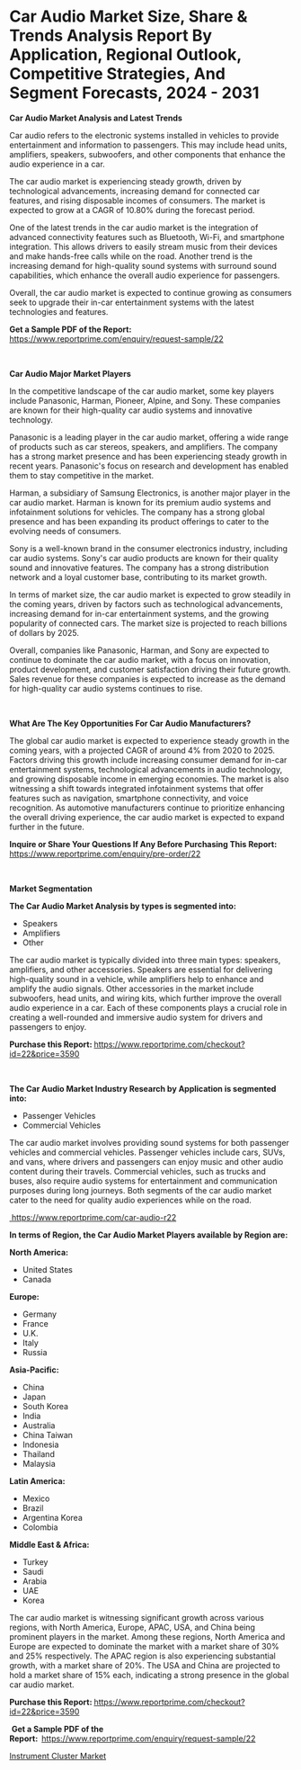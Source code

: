 <p><h1>Car Audio Market Size, Share & Trends Analysis Report By Application, Regional Outlook, Competitive Strategies, And Segment Forecasts, 2024 - 2031</h1></p><p><strong>Car Audio Market Analysis and Latest Trends</strong></p>
<p><p>Car audio refers to the electronic systems installed in vehicles to provide entertainment and information to passengers. This may include head units, amplifiers, speakers, subwoofers, and other components that enhance the audio experience in a car.</p><p>The car audio market is experiencing steady growth, driven by technological advancements, increasing demand for connected car features, and rising disposable incomes of consumers. The market is expected to grow at a CAGR of 10.80% during the forecast period.</p><p>One of the latest trends in the car audio market is the integration of advanced connectivity features such as Bluetooth, Wi-Fi, and smartphone integration. This allows drivers to easily stream music from their devices and make hands-free calls while on the road. Another trend is the increasing demand for high-quality sound systems with surround sound capabilities, which enhance the overall audio experience for passengers.</p><p>Overall, the car audio market is expected to continue growing as consumers seek to upgrade their in-car entertainment systems with the latest technologies and features.</p></p>
<p><strong>Get a Sample PDF of the Report:&nbsp;</strong> <a href="https://www.reportprime.com/enquiry/request-sample/22">https://www.reportprime.com/enquiry/request-sample/22</a></p>
<p>&nbsp;</p>
<p><strong>Car Audio Major Market Players</strong></p>
<p><p>In the competitive landscape of the car audio market, some key players include Panasonic, Harman, Pioneer, Alpine, and Sony. These companies are known for their high-quality car audio systems and innovative technology.</p><p>Panasonic is a leading player in the car audio market, offering a wide range of products such as car stereos, speakers, and amplifiers. The company has a strong market presence and has been experiencing steady growth in recent years. Panasonic's focus on research and development has enabled them to stay competitive in the market.</p><p>Harman, a subsidiary of Samsung Electronics, is another major player in the car audio market. Harman is known for its premium audio systems and infotainment solutions for vehicles. The company has a strong global presence and has been expanding its product offerings to cater to the evolving needs of consumers.</p><p>Sony is a well-known brand in the consumer electronics industry, including car audio systems. Sony's car audio products are known for their quality sound and innovative features. The company has a strong distribution network and a loyal customer base, contributing to its market growth.</p><p>In terms of market size, the car audio market is expected to grow steadily in the coming years, driven by factors such as technological advancements, increasing demand for in-car entertainment systems, and the growing popularity of connected cars. The market size is projected to reach billions of dollars by 2025.</p><p>Overall, companies like Panasonic, Harman, and Sony are expected to continue to dominate the car audio market, with a focus on innovation, product development, and customer satisfaction driving their future growth. Sales revenue for these companies is expected to increase as the demand for high-quality car audio systems continues to rise.</p></p>
<p>&nbsp;</p>
<p><strong>What Are The Key Opportunities For Car Audio Manufacturers?</strong></p>
<p><p>The global car audio market is expected to experience steady growth in the coming years, with a projected CAGR of around 4% from 2020 to 2025. Factors driving this growth include increasing consumer demand for in-car entertainment systems, technological advancements in audio technology, and growing disposable income in emerging economies. The market is also witnessing a shift towards integrated infotainment systems that offer features such as navigation, smartphone connectivity, and voice recognition. As automotive manufacturers continue to prioritize enhancing the overall driving experience, the car audio market is expected to expand further in the future.</p></p>
<p><strong>Inquire or Share Your Questions If Any Before Purchasing This Report:</strong> <a href="https://www.reportprime.com/enquiry/pre-order/22">https://www.reportprime.com/enquiry/pre-order/22</a></p>
<p>&nbsp;</p>
<p><strong>Market Segmentation</strong></p>
<p><strong>The Car Audio Market Analysis by types is segmented into:</strong></p>
<p><ul><li>Speakers</li><li>Amplifiers</li><li>Other</li></ul></p>
<p><p>The car audio market is typically divided into three main types: speakers, amplifiers, and other accessories. Speakers are essential for delivering high-quality sound in a vehicle, while amplifiers help to enhance and amplify the audio signals. Other accessories in the market include subwoofers, head units, and wiring kits, which further improve the overall audio experience in a car. Each of these components plays a crucial role in creating a well-rounded and immersive audio system for drivers and passengers to enjoy.</p></p>
<p><strong>Purchase this Report:&nbsp;</strong><a href="https://www.reportprime.com/checkout?id=22&price=3590">https://www.reportprime.com/checkout?id=22&price=3590</a></p>
<p>&nbsp;</p>
<p><strong>The Car Audio Market Industry Research by Application is segmented into:</strong></p>
<p><ul><li>Passenger Vehicles</li><li>Commercial Vehicles</li></ul></p>
<p><p>The car audio market involves providing sound systems for both passenger vehicles and commercial vehicles. Passenger vehicles include cars, SUVs, and vans, where drivers and passengers can enjoy music and other audio content during their travels. Commercial vehicles, such as trucks and buses, also require audio systems for entertainment and communication purposes during long journeys. Both segments of the car audio market cater to the need for quality audio experiences while on the road.</p></p>
<p><a href="https://www.reportprime.com/car-audio-r22">&nbsp;https://www.reportprime.com/car-audio-r22</a></p>
<p><strong>In terms of Region, the Car Audio Market Players available by Region are:</strong></p>
<p>
    <p> <strong> North America: </strong>
        <ul>
            <li>United States</li>
            <li>Canada</li>
        </ul>
        </p> 
    <p> <strong> Europe: </strong>
        <ul>
            <li>Germany</li>
            <li>France</li>
            <li>U.K.</li>
            <li>Italy</li>
            <li>Russia</li>
        </ul>
        </p> 
    <p> <strong> Asia-Pacific: </strong>
        <ul>
            <li>China</li>
            <li>Japan</li>
            <li>South Korea</li>
            <li>India</li>
            <li>Australia</li>
            <li>China Taiwan</li>
            <li>Indonesia</li>
            <li>Thailand</li>
            <li>Malaysia</li>
        </ul>
        </p> 
    <p> <strong> Latin America: </strong>
        <ul>
            <li>Mexico</li>
            <li>Brazil</li>
            <li>Argentina Korea</li>
            <li>Colombia</li>
        </ul>
        </p> 
    <p> <strong> Middle East & Africa: </strong>
        <ul>
            <li>Turkey</li>
            <li>Saudi</li>
            <li>Arabia</li>
            <li>UAE</li>
            <li>Korea</li>
        </ul>
    </p>
    </p>
<p><p>The car audio market is witnessing significant growth across various regions, with North America, Europe, APAC, USA, and China being prominent players in the market. Among these regions, North America and Europe are expected to dominate the market with a market share of 30% and 25% respectively. The APAC region is also experiencing substantial growth, with a market share of 20%. The USA and China are projected to hold a market share of 15% each, indicating a strong presence in the global car audio market.</p></p>
<p><strong>Purchase this Report: </strong><a href="https://www.reportprime.com/checkout?id=22&price=3590">https://www.reportprime.com/checkout?id=22&price=3590</a></p>
<p>&nbsp;<strong>Get a Sample PDF of the Report:&nbsp;&nbsp;</strong><a href="https://www.reportprime.com/enquiry/request-sample/22">https://www.reportprime.com/enquiry/request-sample/22</a></p>
<p><strong></strong></p>
<p><p><a href="https://github.com/NorbertYates/Market-Research-Report-List-6/blob/main/instrument-cluster-market.md">Instrument Cluster Market</a></p></p>